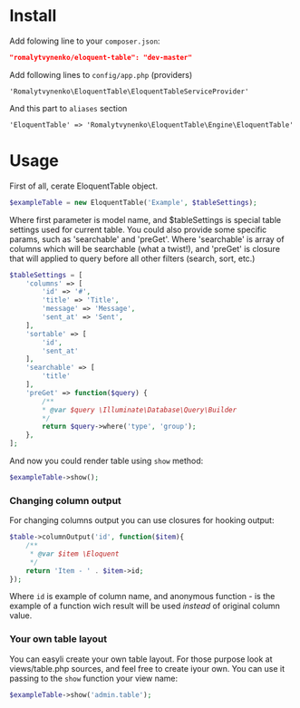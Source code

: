 # Install
Add folowing line to your `composer.json`:
```json
"romalytvynenko/eloquent-table": "dev-master"
```

Add following lines to `config/app.php` (providers)
```
'Romalytvynenko\EloquentTable\EloquentTableServiceProvider'
```

And this part to `aliases` section
```
'EloquentTable' => 'Romalytvynenko\EloquentTable\Engine\EloquentTable'
```

# Usage
First of all, cerate EloquentTable object.
```php
$exampleTable = new EloquentTable('Example', $tableSettings);
```
Where first parameter is model name, and $tableSettings is special table settings used for current table.
You could also provide some specific params, such as 'searchable' and 'preGet'. Where 'searchable' is array of columns which will be searchable (what a twist!), and 'preGet' is closure that will applied to query before all other filters (search, sort, etc.)
```php
$tableSettings = [
    'columns' => [
        'id' => '#',
        'title' => 'Title',
        'message' => 'Message',
        'sent_at' => 'Sent',
    ],
    'sortable' => [
        'id',
        'sent_at'
    ],
    'searchable' => [
        'title'
    ],
    'preGet' => function($query) {
        /**
        * @var $query \Illuminate\Database\Query\Builder
        */
        return $query->where('type', 'group');
    },
];
```
And now you could render table using `show` method:
```php
$exampleTable->show();
```

### Changing column output
For changing columns output you can use closures for hooking output:

```php
$table->columnOutput('id', function($item){
    /**
     * @var $item \Eloquent
     */
    return 'Item - ' . $item->id;
});
```
Where `id` is example of column name, and anonymous function - is the example of a function wich result will be used *instead* of original column value.

### Your own table layout
You can easyli create your own table layout. For those purpose look at views/table.php sources, and feel free to create iyour own. You can use it passing to the `show` function your view name:
```php
$exampleTable->show('admin.table');
```